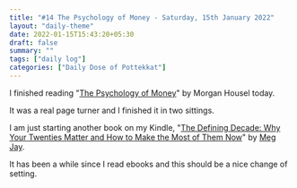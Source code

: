 ```yaml
---
title: "#14 The Psychology of Money - Saturday, 15th January 2022"
layout: "daily-theme"
date: 2022-01-15T15:43:20+05:30
draft: false
summary: ""
tags: ["daily log"]
categories: ["Daily Dose of Pottekkat"]
---
```


I finished reading "[The Psychology of Money](https://www.goodreads.com/book/show/41881472-the-psychology-of-money)" by Morgan Housel today.

It was a real page turner and I finished it in two sittings.

I am just starting another book on my Kindle, "[The Defining Decade: Why Your Twenties Matter and How to Make the Most of Them Now](https://www.goodreads.com/book/show/40603783-the-defining-decade)" by [Meg Jay](https://www.goodreads.com/author/show/1038942.Meg_Jay).

It has been a while since I read ebooks and this should be a nice change of setting.